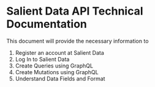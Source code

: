 # Salient Data API Technical Documentation

This document will provide the necessary information to

1. Register an account at Salient Data
2. Log In to Salient Data
3. Create Queries using GraphQL
4. Create Mutations using GraphQL
5. Understand Data Fields and Format



